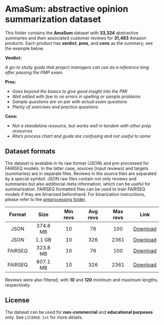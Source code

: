 # AmaSum: abstractive opinion summarization dataset

This folder contains the **AmaSum** dataset with **33,324** abstractive summaries and their associated customer reviews for **31,483** Amazon products. 
Each product has **verdict**, **pros**, and **cons** as the summary; see the example below. 


**Verdict:**

*A go-to study guide that project managers can use as a reference long after passing the PMP exam.*


**Pros:**

* *Goes beyond the basics to give good insight into the PMI*
* *Well edited with few to no errors in spelling or sample problems*
* *Sample questions are on par with actual exam questions*
* *Plenty of exercises and practice questions*

**Cons:**

* *Not a standalone resource, but works well in tandem with other prep resources*
* *Rita’s process chart and guide are confusing and not useful to some*


## Dataset formats

The dataset is available in its raw format (JSON) and pre-processed for FAIRSEQ models. In the latter case, sources (input reviews) and targets (summaries) are in separate files. Reviews in the source files are separated by a special symbol. JSON raw files contain not only reviews and summaries but also additional meta information, which can be useful for summarization. FAIRSEQ formatted files can be used to train FAIRSEQ models if they are binarized beforehand. For binarization instructions, please refer to the [preprocessing folder](../preprocessing).


| Format | Size | Min revs | Avg revs | Max revs | Link |
| :---:| :---: | :---:| :---: | :---: | :---: |
| JSON  | 374.8 MB | 10  | 76 | 100 | [Download](https://abrazinskas.s3.eu-west-1.amazonaws.com/downloads/projects/selsum/data/raw_min_10_max_100_revs.zip) |
| JSON | 1.1 GB | 10 | 326 | 2361 |[Download](https://abrazinskas.s3.eu-west-1.amazonaws.com/downloads/projects/selsum/data/raw_min_10_revs.zip) |
| FAIRSEQ | 323.8 MB | 10 | 76 | 100 | [Download](https://abrazinskas.s3.eu-west-1.amazonaws.com/downloads/projects/selsum/data/form_min_10_max_100_revs.zip) |
| FAIRSEQ | 807.1 MB | 10 | 326 | 2361 |[Download](https://abrazinskas.s3.eu-west-1.amazonaws.com/downloads/projects/selsum/data/form_min_10_revs.zip) |

Reviews were also filtered, with **10** and **120** minimum and maximum lengths, respectively.

## License

The dataset can be used for **non-commercial** and **educational purposes** only.
See `LICENSE.txt` for more details.